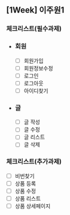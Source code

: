 ## [1Week] 이주원1

### 체크리스트(필수과제)
- ### 회원
  - [ ] 회원가입
  - [ ] 회원정보수정
  - [ ] 로그인
  - [ ] 로그아웃
  - [ ] 아이디찾기
- ### 글
  - [ ] 글 작성
  - [ ] 글 수정
  - [ ] 글 리스트
  - [ ] 글 삭제

### 체크리스트(추가과제)
- [ ] 비번찾기
- [ ] 상품 등록
- [ ] 상품 수정
- [ ] 상품 리스트
- [ ] 상품 상세페이지

